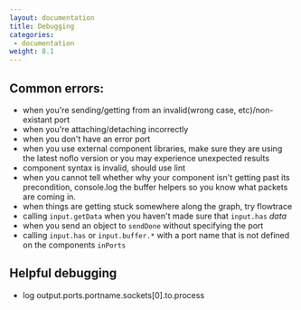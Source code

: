 ```yaml
---
layout: documentation
title: Debugging
categories:
 - documentation
weight: 8.1
---
```


## Common errors:

- when you're sending/getting from an invalid(wrong case, etc)/non-existant port
- when you're attaching/detaching incorrectly
- when you don't have an error port
- when you use external component libraries, make sure they are using the latest noflo version or you may experience unexpected results
- component syntax is invalid, should use lint
- when you cannot tell whether why your component isn't getting past its precondition, console.log the buffer helpers so you know what packets are coming in.
- when things are getting stuck somewhere along the graph, try flowtrace
- calling `input.getData` when you haven't made sure that `input.has` *data*
- when you send an object to `sendDone` without specifying the port
- calling `input.has` or `input.buffer.*` with a port name that is not defined on the components `inPorts`

## Helpful debugging
- log output.ports.portname.sockets[0].to.process
